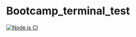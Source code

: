 # Bootcamp_terminal_test

[![Node.js CI](https://github.com/EmmanuelUw/Bootcamp_terminal_test/actions/workflows/node.js.yml/badge.svg)](https://github.com/EmmanuelUw/Bootcamp_terminal_test/actions/workflows/node.js.yml)
